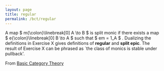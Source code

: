 ```yaml
---
layout: page
title: regular
permalink: /bct/regular
---
```

A map $ m{\colon}\linebreak[0] A \to B $ is split monic if there exists a map $ e{\colon}\linebreak[0] B \to A $ such that $ em = 1_A $ . Dualizing the definitions in Exercise X gives definitions of **regular** and **split epic**. The result of Exercise X can be phrased as `the class of monics is stable under pullback'.


From [Basic Category Theory](https://mathgloss.github.io/MathGloss/bct.html)
